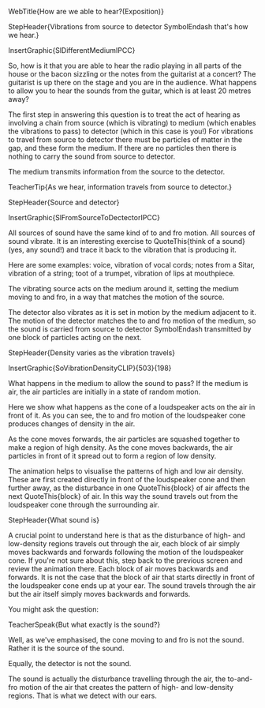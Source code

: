 WebTitle{How are we able to hear?(Exposition)}

StepHeader{Vibrations from source to detector SymbolEndash that&apos;s how we hear.}

InsertGraphic{SlDifferentMediumIPCC}

So, how is it that you are able to hear the radio playing in all parts of the house or the bacon sizzling or the notes from the guitarist at a concert? The guitarist is up there on the stage and you are in the audience. What happens to allow you to hear the sounds from the guitar, which is at least 20 metres away?

The first step in answering this question is to treat the act of hearing as involving a chain from source (which is vibrating) to medium (which enables the vibrations to pass) to detector (which in this case is you!) For vibrations to travel from source to detector there must be particles of matter in the gap, and these form the medium. If there are no particles then there is nothing to carry the sound from source to detector.

The medium transmits information from the source to the detector.

TeacherTip{As we hear, information travels from source to detector.}

StepHeader{Source and detector}

InsertGraphic{SlFromSourceToDectectorIPCC}

All sources of sound have the same kind of to and fro motion. All sources of sound vibrate. It is an interesting exercise to QuoteThis{think of a sound} (yes, any sound!) and trace it back to the vibration that is producing it.

Here are some examples: voice, vibration of vocal cords; notes from a Sitar, vibration of a string; toot of a trumpet, vibration of lips at mouthpiece.

The vibrating source acts on the medium around it, setting the medium moving to and fro, in a way that matches the motion of the source.

The detector also vibrates as it is set in motion by the medium adjacent to it. The motion of the detector matches the to and fro motion of the medium, so the sound is carried from source to detector SymbolEndash transmitted by one block of particles acting on the next.

StepHeader{Density varies as the vibration travels}

InsertGraphic{SoVibrationDensityCLIP}{503}{198}

What happens in the medium to allow the sound to pass? If the medium is air, the air particles are initially in a state of random motion.

Here we show what happens as the cone of a loudspeaker acts on the air in front of it. As you can see, the to and fro motion of the loudspeaker cone produces changes of density in the air.

As the cone moves forwards, the air particles are squashed together to make a region of high density. As the cone moves backwards, the air particles in front of it spread out to form a region of low density.

The animation helps to visualise the patterns of high and low air density. These are first created directly in front of the loudspeaker cone and then further away, as the disturbance in one QuoteThis{block} of air affects the next QuoteThis{block} of air. In this way the sound travels out from the loudspeaker cone through the surrounding air.

StepHeader{What sound is}

A crucial point to understand here is that as the disturbance of high- and low-density regions travels out through the air, each block of air simply moves backwards and forwards following the motion of the loudspeaker cone. If you&apos;re not sure about this, step back to the previous screen and review the animation there. Each block of air moves backwards and forwards. It is not the case that the block of air that starts directly in front of the loudspeaker cone ends up at your ear. The sound travels through the air but the air itself simply moves backwards and forwards.

You might ask the question:

TeacherSpeak{But what exactly is the sound?}

Well, as we&apos;ve emphasised, the cone moving to and fro is not the sound. Rather it is the source of the sound.

Equally, the detector is not the sound.

The sound is actually the disturbance travelling through the air, the to-and-fro motion of the air that creates the pattern of high- and low-density regions. That is what we detect with our ears.


